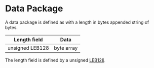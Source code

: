 # Data Package

A data package is defined as with a length in bytes appended string of bytes.

| Length field    | Data       |
| --------------- | ---------- |
| unsigned LEB128 | byte array |

The length field is defined by a unsigned [LEB128](/documents/protocols/hibon/HiBON_LEB128.md).


